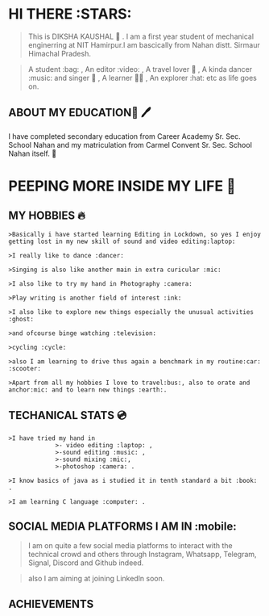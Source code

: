 # HI THERE :STARS:
 
>This is DIKSHA KAUSHAL :girl: . I am a first year student of mechanical enginerring at NIT Hamirpur.I am bascically from Nahan distt. Sirmaur Himachal Pradesh.

>A student :bag: , An editor :video: , A travel lover :bus: , A kinda dancer :music: and singer :guitar: , A learner :student: , An explorer :hat: etc as life goes on.

## ABOUT MY EDUCATION:book: :pen: 

I have completed secondary education from Career Academy Sr. Sec. School Nahan and my matriculation from Carmel Convent Sr. Sec. School Nahan itself. :school:

# PEEPING MORE INSIDE MY LIFE :butterfly:
 
  ## MY HOBBIES :fire:
  
    >Basically i have started learning Editing in Lockdown, so yes I enjoy getting lost in my new skill of sound and video editing:laptop:
 
    >I really like to dance :dancer:
 
    >Singing is also like another main in extra curicular :mic:
 
    >I also like to try my hand in Photography :camera:
 
    >Play writing is another field of interest :ink:
 
    >I also like to explore new things especially the unusual activities :ghost:
 
    >and ofcourse binge watching :television:
 
    >cycling :cycle:
 
    >also I am learning to drive thus again a benchmark in my routine:car: :scooter:
 
    >Apart from all my hobbies I love to travel:bus:, also to orate and anchor:mic: and to learn new things :earth:.
    
  ## TECHANICAL STATS :cd:
   
    >I have tried my hand in 
                 >- video editing :laptop: ,
                 >-sound editing :music: ,
                 >-sound mixing :mic:,
                 >-photoshop :camera: .
    
    >I know basics of java as i studied it in tenth standard a bit :book: .
    
    >I am learning C language :computer: .
    
   ## SOCIAL MEDIA PLATFORMS I AM IN :mobile:
   
   >I am on quite a few social media platforms to interact with the technical crowd and others through Instagram, Whatsapp, Telegram, Signal, Discord and Github indeed.
  
   >also I am aiming at joining Linkedln soon.
   
   ## ACHIEVEMENTS
   
   
   
   
 
 
 
 
 
 
 
 
 

 
